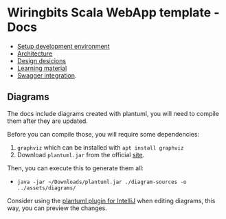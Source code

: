 # Wiringbits Scala WebApp template - Docs

- [Setup development environment](./setup-dev-environment.md)
- [Architecture](./architecture.md)
- [Design desicions](./design-decisions.md)
- [Learning material](./learning-material.md)
- [Swagger integration](./swagger-integration.md).


## Diagrams

The docs include diagrams created with plantuml, you will need to compile them after they are updated.

Before you can compile those, you will require some dependencies:

1. `graphviz` which can be installed with `apt install graphviz`
2. Download `plantuml.jar` from the official [site](https://plantuml.com/starting).

Then, you can execute this to generate them all:
- `java -jar ~/Downloads/plantuml.jar ./diagram-sources -o ../assets/diagrams/`

Consider using the [plantuml plugin for IntelliJ](https://plugins.jetbrains.com/plugin/7017-plantuml-integration/) when editing diagrams, this way, you can preview the changes.
